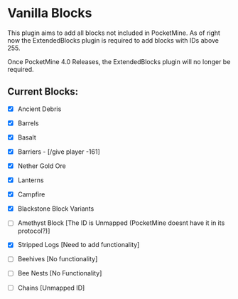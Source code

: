 # Vanilla Blocks
This plugin aims to add all blocks not included in PocketMine.
As of right now the ExtendedBlocks plugin is required to add blocks with IDs above 255.

Once PocketMine 4.0 Releases, the ExtendedBlocks plugin will no longer be
required.

## Current Blocks:

- [X] Ancient Debris
- [X] Barrels
- [X] Basalt
- [X] Barriers - [/give player -161]
- [X] Nether Gold Ore  
- [X] Lanterns
- [X] Campfire
    
- [X] Blackstone Block Variants
- [ ] Amethyst Block [The ID is Unmapped (PocketMine doesnt have it in its protocol?)]
- [X] Stripped Logs [Need to add functionality]  
- [ ] Beehives [No functionality]
- [ ] Bee Nests [No Functionality]
- [ ] Chains [Unmapped ID]
